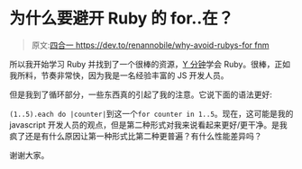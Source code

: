 # 为什么要避开 Ruby 的 for..在？

> 原文:[四合一 https://dev.to/renannobile/why-avoid-rubys-for fnm](https://dev.to/renannobile/why-avoid-rubys-for--in-4fnm)

所以我开始学习 Ruby 并找到了一个很棒的资源，[Y 分钟](https://learnxinyminutes.com/docs/ruby/)学会 Ruby。很棒，正如我所料，节奏非常快，因为我是一名经验丰富的 JS 开发人员。

但是我到了循环部分，一些东西真的引起了我的注意。它说下面的语法更好:

`(1..5).each do |counter|`到这一个`for counter in 1..5`。现在，这可能是我的 javascript 开发人员的观点，但是第二种形式对我来说看起来更好/更干净。是我疯了还是有什么原因让第一种形式比第二种更普遍？有什么性能差异吗？

谢谢大家。